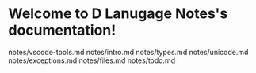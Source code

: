 Welcome to D Lanugage Notes's documentation!
============================================

   notes/vscode-tools.md
   notes/intro.md
   notes/types.md
   notes/unicode.md
   notes/exceptions.md
   notes/files.md
   notes/todo.md
